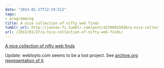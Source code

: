 ```yaml
---
date: "2013-01-27T12:19:51Z"
tags:
- programming
title: A nice collection of nifty web finds
tumblr_url: http://joonas-fi.tumblr.com/post/41598915030/a-nice-collection-of-nifty-web-finds
url: /2013/01/27/a-nice-collection-of-nifty-web-finds/
---
```


[A nice collection of nifty web finds](http://www.webloyto.com/)

Update: webloyto.com seems to be a lost project. See [archive.org representation of it](https://web.archive.org/web/20140209223440/http://www.webloyto.com/).
